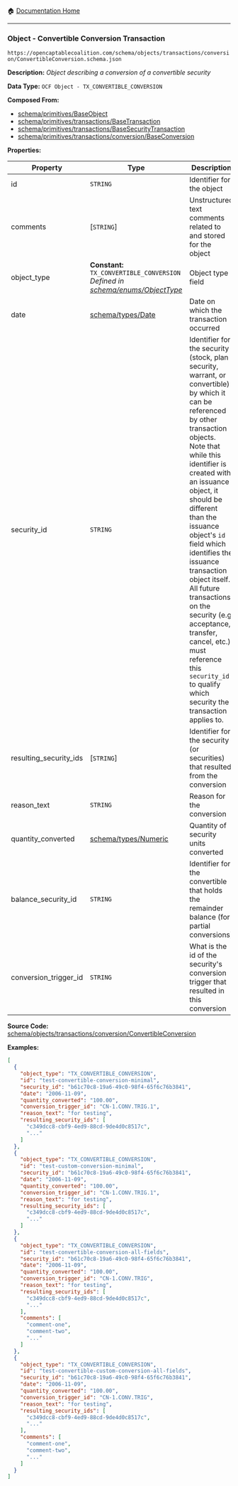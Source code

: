 :house: [Documentation Home](/README.md)

---

### Object - Convertible Conversion Transaction

`https://opencaptablecoalition.com/schema/objects/transactions/conversion/ConvertibleConversion.schema.json`

**Description:** _Object describing a conversion of a convertible security_

**Data Type:** `OCF Object - TX_CONVERTIBLE_CONVERSION`

**Composed From:**

- [schema/primitives/BaseObject](/docs/schema/primitives/BaseObject.md)
- [schema/primitives/transactions/BaseTransaction](/docs/schema/primitives/transactions/BaseTransaction.md)
- [schema/primitives/transactions/BaseSecurityTransaction](/docs/schema/primitives/transactions/BaseSecurityTransaction.md)
- [schema/primitives/transactions/conversion/BaseConversion](/docs/schema/primitives/transactions/conversion/BaseConversion.md)

**Properties:**

| Property               | Type                                                                                                                   | Description                                                                                                                                                                                                                                                                                                                                                                                                                                                                                                 | Required   |
| ---------------------- | ---------------------------------------------------------------------------------------------------------------------- | ----------------------------------------------------------------------------------------------------------------------------------------------------------------------------------------------------------------------------------------------------------------------------------------------------------------------------------------------------------------------------------------------------------------------------------------------------------------------------------------------------------- | ---------- |
| id                     | `STRING`                                                                                                               | Identifier for the object                                                                                                                                                                                                                                                                                                                                                                                                                                                                                   | `REQUIRED` |
| comments               | [`STRING`]                                                                                                             | Unstructured text comments related to and stored for the object                                                                                                                                                                                                                                                                                                                                                                                                                                             | -          |
| object_type            | **Constant:** `TX_CONVERTIBLE_CONVERSION`</br>_Defined in [schema/enums/ObjectType](/docs/schema/enums/ObjectType.md)_ | Object type field                                                                                                                                                                                                                                                                                                                                                                                                                                                                                           | `REQUIRED` |
| date                   | [schema/types/Date](/docs/schema/types/Date.md)                                                                        | Date on which the transaction occurred                                                                                                                                                                                                                                                                                                                                                                                                                                                                      | `REQUIRED` |
| security_id            | `STRING`                                                                                                               | Identifier for the security (stock, plan security, warrant, or convertible) by which it can be referenced by other transaction objects. Note that while this identifier is created with an issuance object, it should be different than the issuance object's `id` field which identifies the issuance transaction object itself. All future transactions on the security (e.g. acceptance, transfer, cancel, etc.) must reference this `security_id` to qualify which security the transaction applies to. | `REQUIRED` |
| resulting_security_ids | [`STRING`]                                                                                                             | Identifier for the security (or securities) that resulted from the conversion                                                                                                                                                                                                                                                                                                                                                                                                                               | `REQUIRED` |
| reason_text            | `STRING`                                                                                                               | Reason for the conversion                                                                                                                                                                                                                                                                                                                                                                                                                                                                                   | `REQUIRED` |
| quantity_converted     | [schema/types/Numeric](/docs/schema/types/Numeric.md)                                                                  | Quantity of security units converted                                                                                                                                                                                                                                                                                                                                                                                                                                                                        | -          |
| balance_security_id    | `STRING`                                                                                                               | Identifier for the convertible that holds the remainder balance (for partial conversions)                                                                                                                                                                                                                                                                                                                                                                                                                   | -          |
| conversion_trigger_id  | `STRING`                                                                                                               | What is the id of the security's conversion trigger that resulted in this conversion                                                                                                                                                                                                                                                                                                                                                                                                                        | `REQUIRED` |

**Source Code:** [schema/objects/transactions/conversion/ConvertibleConversion](/schema/objects/transactions/conversion/ConvertibleConversion.schema.json)

**Examples:**

```json
[
  {
    "object_type": "TX_CONVERTIBLE_CONVERSION",
    "id": "test-convertible-conversion-minimal",
    "security_id": "b61c70c8-19a6-49c0-98f4-65f6c76b3841",
    "date": "2006-11-09",
    "quantity_converted": "100.00",
    "conversion_trigger_id": "CN-1.CONV.TRIG.1",
    "reason_text": "for testing",
    "resulting_security_ids": [
      "c349dcc8-cbf9-4ed9-88cd-9de4d0c8517c",
      "..."
    ]
  },
  {
    "object_type": "TX_CONVERTIBLE_CONVERSION",
    "id": "test-custom-conversion-minimal",
    "security_id": "b61c70c8-19a6-49c0-98f4-65f6c76b3841",
    "date": "2006-11-09",
    "quantity_converted": "100.00",
    "conversion_trigger_id": "CN-1.CONV.TRIG.1",
    "reason_text": "for testing",
    "resulting_security_ids": [
      "c349dcc8-cbf9-4ed9-88cd-9de4d0c8517c",
      "..."
    ]
  },
  {
    "object_type": "TX_CONVERTIBLE_CONVERSION",
    "id": "test-convertible-conversion-all-fields",
    "security_id": "b61c70c8-19a6-49c0-98f4-65f6c76b3841",
    "date": "2006-11-09",
    "quantity_converted": "100.00",
    "conversion_trigger_id": "CN-1.CONV.TRIG",
    "reason_text": "for testing",
    "resulting_security_ids": [
      "c349dcc8-cbf9-4ed9-88cd-9de4d0c8517c",
      "..."
    ],
    "comments": [
      "comment-one",
      "comment-two",
      "..."
    ]
  },
  {
    "object_type": "TX_CONVERTIBLE_CONVERSION",
    "id": "test-convertible-custom-conversion-all-fields",
    "security_id": "b61c70c8-19a6-49c0-98f4-65f6c76b3841",
    "date": "2006-11-09",
    "quantity_converted": "100.00",
    "conversion_trigger_id": "CN-1.CONV.TRIG",
    "reason_text": "for testing",
    "resulting_security_ids": [
      "c349dcc8-cbf9-4ed9-88cd-9de4d0c8517c",
      "..."
    ],
    "comments": [
      "comment-one",
      "comment-two",
      "..."
    ]
  }
]
```
